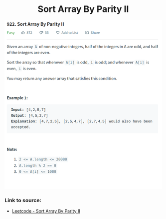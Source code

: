 <h1 align="center">Sort Array By Parity II</h1>

![alt text](https://raw.githubusercontent.com/matthew01lokiet/Github-repos-images/main/Algs/Sorting/yiDGMBq9_o.png)

### Link to source: 
- <a href="https://leetcode.com/problems/sort-array-by-parity-ii/">Leetcode - Sort Array By Parity II</a>
